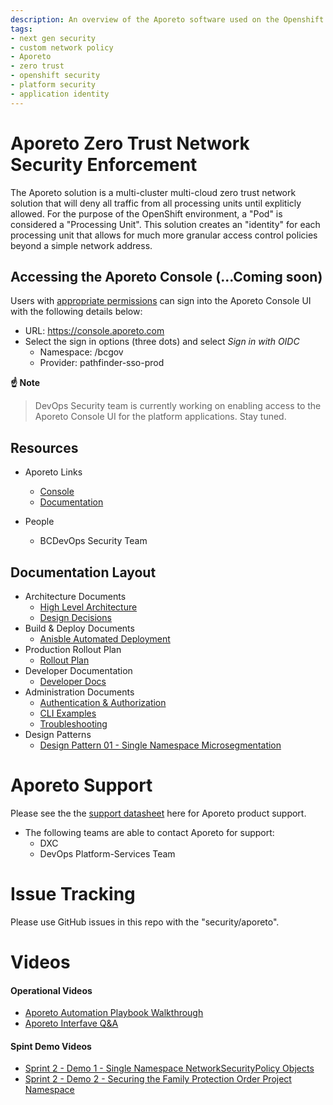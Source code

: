 ```yaml
---
description: An overview of the Aporeto software used on the Openshift platform to implement the Zero-Trust security model including the implementation details.
tags:
- next gen security
- custom network policy
- Aporeto
- zero trust
- openshift security
- platform security
- application identity
---
```

# Aporeto Zero Trust Network Security Enforcement
The Aporeto solution is a multi-cluster multi-cloud zero trust network solution that will deny all traffic from all processing units until expliticly allowed. For the purpose of the OpenShift environment, a "Pod" is considered a "Processing Unit". This solution creates an "identity" for each processing unit that allows for much more granular access control policies beyond a simple network address. 

## Accessing the Aporeto Console (...Coming soon)
Users with [appropriate permissions](./architecture/design_decisions.md#access-to-aporeto-console) can sign into the Aporeto Console UI with the following details below: 
- URL: https://console.aporeto.com
- Select the sign in options (three dots) and select *Sign in with OIDC*
  - Namespace: /bcgov
  - Provider: pathfinder-sso-prod

**:point_up: Note**

> DevOps Security team is currently working on enabling access to the Aporeto Console UI for the platform applications. Stay tuned.

## Resources
- Aporeto Links
  - [Console](https://console.aporeto.com/app/)
  - [Documentation](https://docs.aporeto.com)

- People
  - BCDevOps Security Team

## Documentation Layout
- Architecture Documents
  - [High Level Architecture](architecture/high_level_design.md)
  - [Design Decisions](architecture/design_decisions.md)
- Build & Deploy Documents
  - [Anisble Automated Deployment](build/readme.md)
- Production Rollout Plan
  - [Rollout Plan](rollout_plan.md)
- Developer Documentation
  - [Developer Docs](docs/README.md)
- Administration Documents
  - [Authentication & Authorization](admin/auth.md)
  - [CLI Examples](admin/cli_examples.md)
  - [Troubleshooting](admin/troubleshooting.md)
- Design Patterns
  - [Design Pattern 01 - Single Namespace Microsegmentation](design_patterns/design_pattern_01/design_pattern-single_namespace_microsegmentation.md)

# Aporeto Support
Please see the the [support datasheet](pdfs/Aporeto_Support_Datasheet.pdf) here for Aporeto product support.

- The following teams are able to contact Aporeto for support: 
  - DXC
  - DevOps Platform-Services Team

# Issue Tracking
Please use GitHub issues in this repo with the "security/aporeto". 


# Videos

#### Operational Videos
- [Aporeto Automation Playbook Walkthrough](https://www.youtube.com/watch?v=yQzJiExljrY)
- [Aporeto Interfave Q&A](https://youtu.be/Nrf4EtxGXos)

#### Spint Demo Videos
- [Sprint 2 - Demo 1 - Single Namespace NetworkSecurityPolicy Objects](https://youtu.be/qWt9gtaHFQQ)
- [Sprint 2 - Demo 2 - Securing the Family Protection Order Project Namespace](https://www.youtube.com/watch?v=v2I0HCKRrgk)